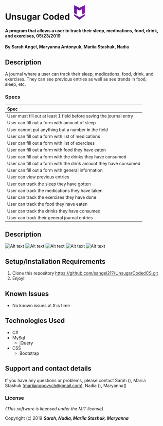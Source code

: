 # Unsugar Coded ![alt text](https://github.com/adam-p/markdown-here/raw/master/src/common/images/icon48.png "Logo Title Text 1")

#### A program that allows a user to track their sleep, medications, food, drink, and exercises, 05/23/2019

#### By **Sarah Angel, Maryanna Antonyuk, Mariia Stashuk, Nadia**

## Description

A journal where a user can track their sleep, medications, food, drink, and exercises.  They can see previous entries as well as see trends in food, sleep, etc.



### Specs
| Spec |
| :-------------     | 
| User must fill out at least 1 field before saving the journal entry |User clicks submit on empty page|Pop-up asking them to enter data|
| User can fill out a form with amount of sleep | User enters number |Journal entry created with that amount of sleep|
| User cannot put anything but a number in the field | Input: blah | Output: Ask user for valid sleep
| User can fill out a form with list of medications | User enters information |Journal entry created with that information|
| User can fill out a form with list of exercises | User enters information |Journal entry created with that information|
| User can fill out a form with food they have eaten | User enters information |Journal entry created with that information|
| User can fill out a form with the drinks they have consumed | User enters information |Journal entry created with that information|
| User can fill out a form with the drink amount they have consumed | User enters information |Journal entry created with that information|
| User can fill out a form with general information | User enters information |Journal entry created with that information|
| User can view previous entries|Journal entry created|A link is created with timedate stamp and made available to user|
| User can track the sleep they have gotten|User clicks 'Track sleep' button|A list with clickable entries is generated of all journal entries which have contents for the sleep field with the contents of the sleep field displayed|
| User can track the medications they have taken |User clicks 'Track medications' button|A list with clickable entries is generated of all journal entries which have contents for that field with the contents of that field displayed|
| User can track the exercises they have done|User clicks 'Track exercises' button|A list with clickable entries is generated of all journal entries which have contents for that field with the contents of that field displayed|
| User can track the food they have eaten|User clicks 'Track diet' button|A list with clickable entries is generated of all journal entries which have contents for that field with the contents of that field displayed|
| User can track the drinks they have consumed|User clicks 'Track drinks' button|A list with clickable entries is generated of all journal entries which have contents for that field with the contents of that field displayed|
| User can track their general journal entries |User clicks 'Track general' button|A list with clickable entries is generated of all journal entries which have contents for that field with the contents of that field displayed|

## Description
![Alt text](/img/screen1.png)
![Alt text](/img/screen2.png)
![Alt text](/img/screen3.png)
![Alt text](/img/screen4.png)
![Alt text](/img/screen5.png)



## Setup/Installation Requirements

1. Clone this repository https://github.com/sangel217/UnsugarCodedCS.git
2. Enjoy!



## Known Issues
* No known issues at this time

## Technologies Used

* C#
* MySql
  * jQuery
* CSS
  * Bootstrap

## Support and contact details

If you have any questions or problems, please contact  Sarah (), Mariia Stashuk (mariiapopovych@gmail.com), Nadia (), Maryanna()

### License

*{This software is licensed under the MIT license}*

Copyright (c) 2019 **_Sarah, Nadia, Mariia Stashuk, Maryanna_**
